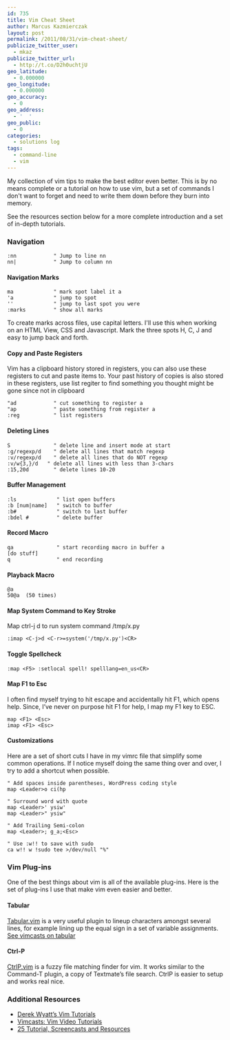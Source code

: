 ```yaml
---
id: 735
title: Vim Cheat Sheet
author: Marcus Kazmierczak
layout: post
permalink: /2011/08/31/vim-cheat-sheet/
publicize_twitter_user:
  - mkaz
publicize_twitter_url:
  - http://t.co/D2h0uchtjU
geo_latitude:
  - 0.000000
geo_longitude:
  - 0.000000
geo_accuracy:
  - 0
geo_address:
  - '  '
geo_public:
  - 0
categories:
  - solutions log
tags:
  - command-line
  - vim
---
```

My collection of vim tips to make the best editor even better. This is by no means complete or a tutorial on how to use vim, but a set of commands I don't want to forget and need to write them down before they burn into memory.

See the resources section below for a more complete introduction and a set of in-depth tutorials.

### Navigation

    :nn            " Jump to line nn
    nn|            " Jump to column nn
    

#### Navigation Marks

    ma             " mark spot label it a
    'a             " jump to spot
    ''             " jump to last spot you were
    :marks         " show all marks
    

To create marks across files, use capital letters. I'll use this when working on an HTML View, CSS and Javascript. Mark the three spots H, C, J and easy to jump back and forth.

#### Copy and Paste Registers

Vim has a clipboard history stored in registers, you can also use these registers to cut and paste items to. Your past history of copies is also stored in these registers, use list regiter to find something you thought might be gone since not in clipboard

    "ad            " cut something to register a
    "ap            " paste something from register a
    :reg           " list registers
    

#### Deleting Lines

    S              " delete line and insert mode at start
    :g/regexp/d    " delete all lines that match regexp
    :v/regexp/d    " delete all lines that do NOT regexp
    :v/w{3,}/d   " delete all lines with less than 3-chars
    :15,20d        " delete lines 10-20
    

#### Buffer Management

    :ls             " list open buffers
    :b [num|name]   " switch to buffer 
    :b#             " switch to last buffer
    :bdel #         " delete buffer
    

#### Record Macro

    qa              " start recording macro in buffer a
    [do stuff]
    q               " end recording
    

#### Playback Macro

    @a
    50@a  (50 times)
    

#### Map System Command to Key Stroke

Map ctrl-j d to run system command /tmp/x.py

    :imap <C-j>d <C-r>=system('/tmp/x.py')<CR>
    

#### Toggle Spellcheck

    :map <F5> :setlocal spell! spelllang=en_us<CR>
    

#### Map F1 to Esc

I often find myself trying to hit escape and accidentally hit F1, which opens help. Since, I&rsquo;ve never on purpose hit F1 for help, I map my F1 key to ESC.

    map <F1> <Esc>
    imap <F1> <Esc>
    

#### Customizations

Here are a set of short cuts I have in my vimrc file that simplify some common operations. If I notice myself doing the same thing over and over, I try to add a shortcut when possible.

    " Add spaces inside parentheses, WordPress coding style
    map <Leader>o ci(hp
    
    " Surround word with quote
    map <Leader>' ysiw'
    map <Leader>" ysiw"
    
    " Add Trailing Semi-colon
    map <Leader>; g_a;<Esc>
    
    " Use :w!! to save with sudo
    ca w!! w !sudo tee >/dev/null "%"
    
    

### Vim Plug-ins

One of the best things about vim is all of the available plug-ins. Here is the set of plug-ins I use that make vim even easier and better.

#### Tabular

[Tabular.vim][1] is a very useful plugin to lineup characters amongst several lines, for example lining up the equal sign in a set of variable assignments. [See vimcasts on tabular][2]

#### Ctrl-P

[CtrlP.vim][3] is a fuzzy file matching finder for vim. It works similar to the Command-T plugin, a copy of Textmate&rsquo;s file search. CtrlP is easier to setup and works real nice.

### Additional Resources

  * [Derek Wyatt&rsquo;s Vim Tutorials][4]
  * [Vimcasts: Vim Video Tutorials][5]
  * [25 Tutorial, Screencasts and Resources][6]

 [1]: https://github.com/godlygeek/tabular
 [2]: http://vimcasts.org/episodes/aligning-text-with-tabular-vim/
 [3]: https://github.com/kien/ctrlp.vim
 [4]: http://derekwyatt.org/vim/vim-tutorial-videos/
 [5]: http://vimcasts.org/
 [6]: http://net.tutsplus.com/articles/web-roundups/25-vim-tutorials-screencasts-and-resources/